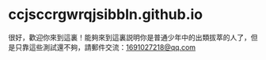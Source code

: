 # ccjsccrgwrqjsibbln.github.io
很好，歡迎你來到這裏！能夠來到這裏説明你是普通少年中的出類拔萃的人了，但是只靠這些測試還不夠，請郵件交流：1691027218@qq.com
